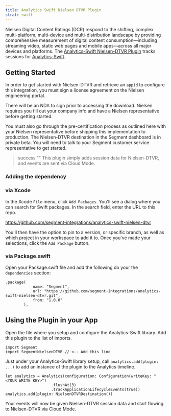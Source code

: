 ```yaml
---
title: Analytics Swift Nielsen DTVR Plugin
strat: swift
---
```


Nielsen Digital Content Ratings (DCR) respond to the shifting, complex multi-platform, multi-device and multi-distribution landscape by providing comprehensive measurement of digital content consumption—including streaming video, static web pages and mobile apps—across all major devices and platforms. The [Analytics-Swift Nielsen-DTVR Plugin](https://github.com/segment-integrations/analytics-swift-nielsen-dtvr) tracks sessions for [Analytics-Swift](https://github.com/segmentio/analytics-swift).

## Getting Started

In order to get started with Nielsen-DTVR and retrieve an `appid` to configure this integration, you must sign a license agreement on the Nielsen engineering portal.

There will be an NDA to sign prior to accessing the download. Nielsen requires you fill out your company info and have a Nielsen representative before getting started.

You must also go through the pre-certification process as outlined here with your Nielsen representative before shipping this implementation to production. The Nielsen-DTVR destination in the Segment dashboard is in private beta. You will need to talk to your Segment customer service representative to get started.


> success ""
> This plugin simply adds session data for Nielsen-DTVR, and events are sent via Cloud Mode.

### Adding the dependency

### via Xcode
In the Xcode `File` menu, click `Add Packages`.  You'll see a dialog where you can search for Swift packages.  In the search field, enter the URL to this repo.

https://github.com/segment-integrations/analytics-swift-nielsen-dtvr

You'll then have the option to pin to a version, or specific branch, as well as which project in your workspace to add it to.  Once you've made your selections, click the `Add Package` button.  

### via Package.swift

Open your Package.swift file and add the following do your the `dependencies` section:

```
.package(
            name: "Segment",
            url: "https://github.com/segment-integrations/analytics-swift-nielsen-dtvr.git",
            from: "1.0.0"
        ),
```


## Using the Plugin in your App

Open the file where you setup and configure the Analytics-Swift library.  Add this plugin to the list of imports.

```
import Segment
import SegmentNielsenDTVR // <-- Add this line
```

Just under your Analytics-Swift library setup, call `analytics.add(plugin: ...)` to add an instance of the plugin to the Analytics timeline.

```
let analytics = Analytics(configuration: Configuration(writeKey: "<YOUR WRITE KEY>")
                    .flushAt(3)
                    .trackApplicationLifecycleEvents(true))
analytics.add(plugin: NielsenDTVRDestination())
```


Your events will now be given Nielsen-DTVR session data and start flowing to Nielsen-DTVR via Cloud Mode.

